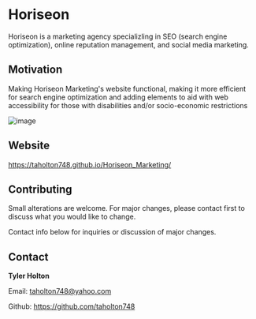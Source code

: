 # Horiseon

Horiseon is a marketing agency specializling in SEO (search engine optimization), online reputation management, and social media marketing.

## Motivation

Making Horiseon Marketing's website functional, making it more efficient for search engine optimization and adding elements to aid with web accessibility for those with disabilities and/or socio-economic restrictions

![image](https://user-images.githubusercontent.com/107539009/182719356-86a94613-2535-4273-a2f7-21416b11ad68.png)

## Website

https://taholton748.github.io/Horiseon_Marketing/

## Contributing

Small alterations are welcome. For major changes, please contact first to discuss what you would like to change.

Contact info below for inquiries or discussion of major changes.

## Contact

<strong>Tyler Holton</strong>

Email: taholton748@yahoo.com

Github: https://github.com/taholton748
